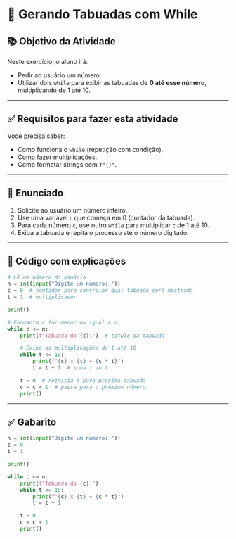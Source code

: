 
# 🔢 Gerando Tabuadas com While

## 📚 Objetivo da Atividade

Neste exercício, o aluno irá:

- Pedir ao usuário um número.
- Utilizar dois `while` para exibir as tabuadas de **0 até esse número**, multiplicando de 1 até 10.

---

## ✅ Requisitos para fazer esta atividade

Você precisa saber:

- Como funciona o `while` (repetição com condição).
- Como fazer multiplicações.
- Como formatar strings com `f"{}"`.

---

## 🧠 Enunciado

1. Solicite ao usuário um número inteiro.
2. Use uma variável `c` que começa em 0 (contador da tabuada).
3. Para cada número `c`, use outro `while` para multiplicar `c` de 1 até 10.
4. Exiba a tabuada e repita o processo até o número digitado.

---

## 🧪 Código com explicações

```python
# Lê um número do usuário
n = int(input("Digite um número: "))
c = 0  # contador para controlar qual tabuada será mostrada
t = 1  # multiplicador

print()

# Enquanto c for menor ou igual a n
while c <= n:
    print(f"Tabuada do {c}:")  # título da tabuada

    # Exibe as multiplicações de 1 até 10
    while t <= 10:
        print(f"{c} x {t} = {c * t}")
        t = t + 1  # soma 1 ao t

    t = 0  # reinicia t para próxima tabuada
    c = c + 1  # passa para o próximo número
    print()
```

---

## ✅ Gabarito

```python
n = int(input("Digite um número: "))
c = 0
t = 1

print()

while c <= n:
    print(f"Tabuada do {c}:")
    while t <= 10:
        print(f"{c} x {t} = {c * t}")
        t = t + 1

    t = 0
    c = c + 1
    print()
```
